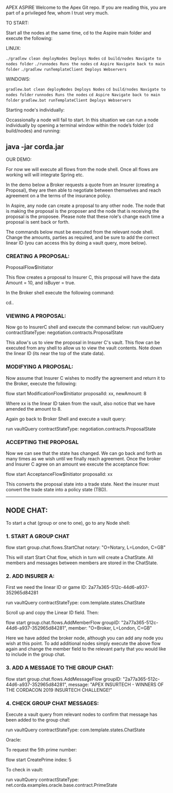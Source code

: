 APEX ASPIRE
Welcome to the Apex Git repo.  If you are reading this, you are part of a privileged few, whom I trust very much.

TO START:

Start all the nodes at the same time, cd to the Aspire main folder and execute the following:

LINUX:

```./gradlew clean deployNodes Deploys Nodes```
```cd build/nodes Navigate to nodes folder```
```./runnodes Runs the nodes```
```cd Aspire Navigate back to main folder```
```./gradlew runTemplateClient Deploys Webservers```

WINDOWS:

```gradlew.bat clean deployNodes Deploys Nodes```
```cd build/nodes Navigate to nodes folder```
```runnodes Runs the nodes```
```cd Aspire Navigate back to main folder```
```gradlew.bat runTemplateClient Deploys Webservers```

Starting node's individually:

Occassionally a node will fail to start. In this situation we can run a node individually by opening a terminal window within the node’s folder (cd build/nodes) and running:

java -jar corda.jar
---------------------------------------------------------------------------------------------------------------------------------------------------------
OUR DEMO:

For now we will execute all flows from the node shell. Once all flows are working will will integrate Spring etc.

In the demo below a Broker requests a quote from an Insurer (creating a Proposal), they are then able to negotiate between themselves and reach agreement on a the terms of the insurance policy.

In Aspire, any node can create a proposal to any other node. The node that is making the proposal is the proposer and the node that is receiving the proposal is the proposee. Please note that these role's change each time a proposal is sent back or forth.

The commands below must be executed from the relevant node shell. Change the amounts, parties as required, and be sure to add the correct linear ID (you can access this by doing a vault query, more below).


### CREATING A PROPOSAL:

ProposalFlow$Initiator

This flow creates a proposal to Insurer C, this proposal will have the data Amount = 10, and isBuyer = true.

In the Broker shell execute the following command:

cd..

### VIEWING A PROPOSAL:

Now go to InsurerC shell and execute the command below: run vaultQuery contractStateType: negotiation.contracts.ProposalState

This allow's us to view the proposal in Insurer C's vault. This flow can be executed from any shell to allow us to view the vault contents. Note down the linear ID (its near the top of the state data).

### MODIFYING A PROPOSAL:

Now assume that Insurer C wishes to modify the agreement and return it to the Broker, execute the following:

flow start ModificationFlow$Initiator proposalId: xx, newAmount: 8

Where xx is the linear ID taken from the vault, also notice that we have amended the amount to 8.

Again go back to Broker Shell and execute a vault query:

run vaultQuery contractStateType: negotiation.contracts.ProposalState

### ACCEPTING THE PROPOSAL

Now we can see that the state has changed. We can go back and forth as many times as we wish until we finally reach agreement. Once the broker and Insurer C agree on an amount we execute the acceptance flow:

flow start AcceptanceFlow$Initiator proposalId: xx

This converts the proposal state into a trade state. Next the insurer must convert the trade state into a policy state (TBD).

-----------------------------------------------------------------------------------------------------------------------------------------------------------
## NODE CHAT:

To start a chat (group or one to one), go to any Node shell:

### 1. START A GROUP CHAT

flow start group.chat.flows.StartChat notary: "O=Notary, L=London, C=GB"

This will start Start Chat flow, which in turn will create a ChatState.  All members and messages between members are stored in the ChatState.

### 2. ADD INSURER A:

First we need the linear ID or game ID: 2a77a365-512c-44d6-a937-352965d84281

run vaultQuery contractStateType: com.template.states.ChatState

Scroll up and copy the Linear ID field. Then:

flow start group.chat.flows.AddMemberFlow groupID: "2a77a365-512c-44d6-a937-352965d84281", member: "O=Broker, L=London, C=GB"

Here we have added the broker node, although you can add any node you wish at this point.  To add additional nodes simply execute the above flow again and change the member field to the relevant party that you would like to include in the group chat.

### 3. ADD A MESSAGE TO THE GROUP CHAT:

flow start group.chat.flows.AddMessageFlow groupID: "2a77a365-512c-44d6-a937-352965d84281", message: "APEX INSURTECH - WINNERS OF THE CORDACON 2019 INSURTECH CHALLENGE!"

### 4. CHECK GROUP CHAT MESSAGES:

Execute a vault query from relevant nodes to confirm that message has been added to the group chat:

run vaultQuery contractStateType: com.template.states.ChatState

Oracle:

To request the 5th prime number:

flow start CreatePrime index: 5

To check in vault:

run vaultQuery contractStateType: net.corda.examples.oracle.base.contract.PrimeState